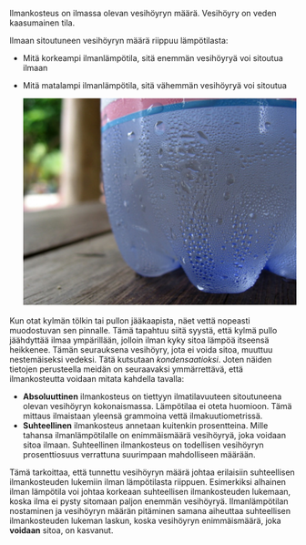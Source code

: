 Ilmankosteus on ilmassa olevan vesihöyryn määrä. Vesihöyry on veden kaasumainen tila.

Ilmaan sitoutuneen vesihöyryn määrä riippuu lämpötilasta:
- Mitä korkeampi ilmanlämpötila, sitä enemmän vesihöyryä voi sitoutua ilmaan
- Mitä matalampi ilmanlämpötila, sitä vähemmän vesihöyryä voi sitoutua

    ![](images/condensation.jpg)

Kun otat kylmän tölkin tai pullon jääkaapista, näet vettä nopeasti muodostuvan sen pinnalle. Tämä tapahtuu siitä syystä, että kylmä pullo jäähdyttää ilmaa ympärillään, jolloin ilman kyky sitoa lämpöä itseensä heikkenee. Tämän seurauksena vesihöyry, jota ei voida sitoa, muuttuu nestemäiseksi vedeksi. Tätä kutsutaan *kondensaatioksi*. Joten näiden tietojen perusteella meidän on seuraavaksi ymmärrettävä, että ilmankosteutta voidaan mitata kahdella tavalla:

- **Absoluuttinen** ilmankosteus on tiettyyn ilmatilavuuteen sitoutuneena olevan vesihöyryn kokonaismassa. Lämpötilaa ei oteta huomioon. Tämä mittaus ilmaistaan yleensä grammoina vettä ilmakuutiometrissä.
- **Suhteellinen** ilmankosteus annetaan kuitenkin prosentteina. Mille tahansa ilmanlämpötilalle on enimmäismäärä vesihöyryä, joka voidaan sitoa ilmaan. Suhteellinen ilmankosteus on todellisen vesihöyryn prosenttiosuus verrattuna suurimpaan mahdolliseen määrään.

Tämä tarkoittaa, että tunnettu vesihöyryn määrä johtaa erilaisiin suhteellisen ilmankosteuden lukemiin ilman lämpötilasta riippuen. Esimerkiksi alhainen ilman lämpötila voi johtaa korkeaan suhteellisen ilmankosteuden lukemaan, koska ilma ei pysty sitomaan paljon enemmän vesihöyryä. Ilmanlämpötilan nostaminen ja vesihöyryn määrän pitäminen samana aiheuttaa suhteellisen ilmankosteuden lukeman laskun, koska vesihöyryn enimmäismäärä, joka **voidaan** sitoa, on kasvanut.
